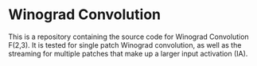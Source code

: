 # Winograd Convolution

This is a repository containing the source code for Winograd Convolution F(2,3).
It is tested for single patch Winograd convolution, as well as the streaming for
multiple patches that make up a larger input activation (IA).
